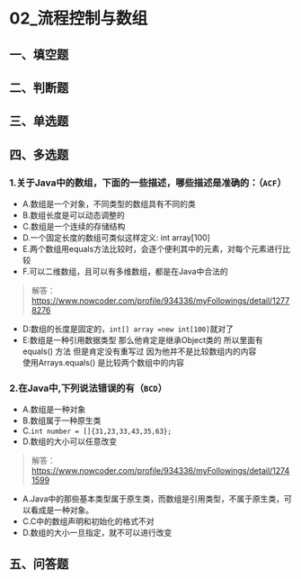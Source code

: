 # 02_流程控制与数组

## 一、填空题

## 二、判断题

## 三、单选题

## 四、多选题
### 1.关于Java中的数组，下面的一些描述，哪些描述是准确的：（`ACF`）
+ A.数组是一个对象，不同类型的数组具有不同的类
+ B.数组长度是可以动态调整的
+ C.数组是一个连续的存储结构
+ D.一个固定长度的数组可类似这样定义: int array[100]
+ E.两个数组用equals方法比较时，会逐个便利其中的元素，对每个元素进行比较
+ F.可以二维数组，且可以有多维数组，都是在Java中合法的

> 解答：https://www.nowcoder.com/profile/934336/myFollowings/detail/12778276

+ D:数组的长度是固定的，`int[] array =new int[100]`就对了
+ E:数组是一种引用数据类型  那么他肯定是继承Object类的  所以里面有equals() 方法 但是肯定没有重写过 因为他并不是比较数组内的内容  
使用Arrays.equals()  是比较两个数组中的内容

### 2.在Java中,下列说法错误的有（`BCD`）
+ A.数组是一种对象
+ B.数组属于一种原生类
+ C.`int number = []{31,23,33,43,35,63};`
+ D.数组的大小可以任意改变

> 解答：https://www.nowcoder.com/profile/934336/myFollowings/detail/12741599

+ A.Java中的那些基本类型属于原生类，而数组是引用类型，不属于原生类，可以看成是一种对象。
+ C.C中的数组声明和初始化的格式不对
+ D.数组的大小一旦指定，就不可以进行改变

## 五、问答题
